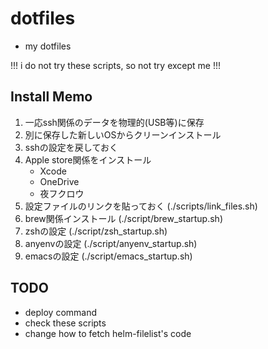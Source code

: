
# dotfiles

- my dotfiles

!!! i do not try these scripts, so not try except me !!!

## Install Memo

1. 一応ssh関係のデータを物理的(USB等)に保存
2. 別に保存した新しいOSからクリーンインストール
3. sshの設定を戻しておく
4. Apple store関係をインストール
   - Xcode
   - OneDrive
   - 夜フクロウ
5. 設定ファイルのリンクを貼っておく (./scripts/link_files.sh)
6. brew関係インストール (./script/brew_startup.sh)
7. zshの設定  (./script/zsh_startup.sh)
8. anyenvの設定  (./script/anyenv_startup.sh)
9. emacsの設定 (./script/emacs_startup.sh)

## TODO

- deploy command
- check these scripts
- change how to fetch helm-filelist's code
